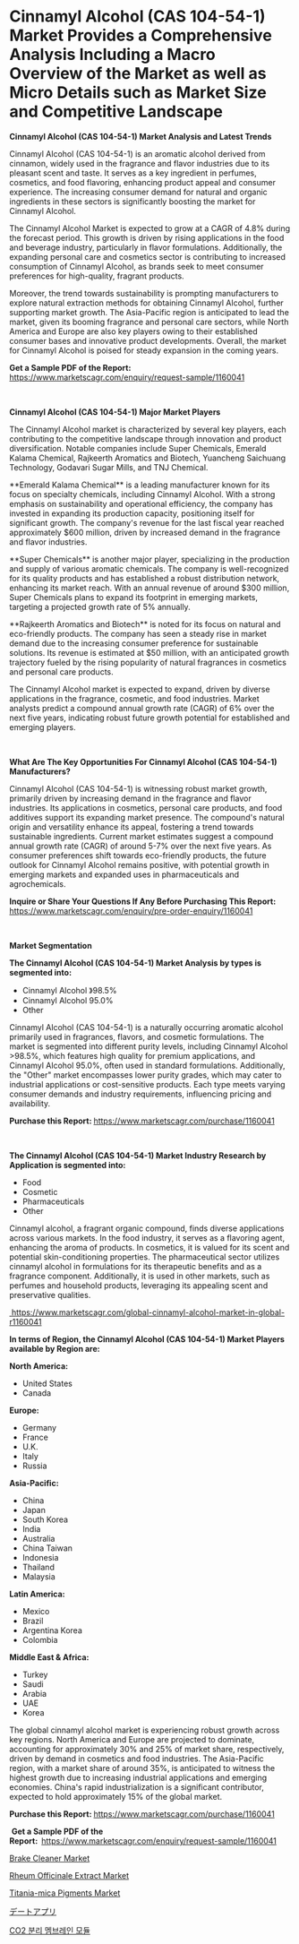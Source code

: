<p><h1>Cinnamyl Alcohol (CAS 104-54-1) Market Provides a Comprehensive Analysis Including a Macro Overview of the Market as well as Micro Details such as Market Size and Competitive Landscape</h1></p><p><strong>Cinnamyl Alcohol (CAS 104-54-1) Market Analysis and Latest Trends</strong></p>
<p><p>Cinnamyl Alcohol (CAS 104-54-1) is an aromatic alcohol derived from cinnamon, widely used in the fragrance and flavor industries due to its pleasant scent and taste. It serves as a key ingredient in perfumes, cosmetics, and food flavoring, enhancing product appeal and consumer experience. The increasing consumer demand for natural and organic ingredients in these sectors is significantly boosting the market for Cinnamyl Alcohol.</p><p>The Cinnamyl Alcohol Market is expected to grow at a CAGR of 4.8% during the forecast period. This growth is driven by rising applications in the food and beverage industry, particularly in flavor formulations. Additionally, the expanding personal care and cosmetics sector is contributing to increased consumption of Cinnamyl Alcohol, as brands seek to meet consumer preferences for high-quality, fragrant products.</p><p>Moreover, the trend towards sustainability is prompting manufacturers to explore natural extraction methods for obtaining Cinnamyl Alcohol, further supporting market growth. The Asia-Pacific region is anticipated to lead the market, given its booming fragrance and personal care sectors, while North America and Europe are also key players owing to their established consumer bases and innovative product developments. Overall, the market for Cinnamyl Alcohol is poised for steady expansion in the coming years.</p></p>
<p><strong>Get a Sample PDF of the Report:&nbsp;</strong> <a href="https://www.marketscagr.com/enquiry/request-sample/1160041">https://www.marketscagr.com/enquiry/request-sample/1160041</a></p>
<p>&nbsp;</p>
<p><strong>Cinnamyl Alcohol (CAS 104-54-1) Major Market Players</strong></p>
<p><p>The Cinnamyl Alcohol market is characterized by several key players, each contributing to the competitive landscape through innovation and product diversification. Notable companies include Super Chemicals, Emerald Kalama Chemical, Rajkeerth Aromatics and Biotech, Yuancheng Saichuang Technology, Godavari Sugar Mills, and TNJ Chemical.</p><p>**Emerald Kalama Chemical** is a leading manufacturer known for its focus on specialty chemicals, including Cinnamyl Alcohol. With a strong emphasis on sustainability and operational efficiency, the company has invested in expanding its production capacity, positioning itself for significant growth. The company's revenue for the last fiscal year reached approximately $600 million, driven by increased demand in the fragrance and flavor industries.</p><p>**Super Chemicals** is another major player, specializing in the production and supply of various aromatic chemicals. The company is well-recognized for its quality products and has established a robust distribution network, enhancing its market reach. With an annual revenue of around $300 million, Super Chemicals plans to expand its footprint in emerging markets, targeting a projected growth rate of 5% annually.</p><p>**Rajkeerth Aromatics and Biotech** is noted for its focus on natural and eco-friendly products. The company has seen a steady rise in market demand due to the increasing consumer preference for sustainable solutions. Its revenue is estimated at $50 million, with an anticipated growth trajectory fueled by the rising popularity of natural fragrances in cosmetics and personal care products.</p><p>The Cinnamyl Alcohol market is expected to expand, driven by diverse applications in the fragrance, cosmetic, and food industries. Market analysts predict a compound annual growth rate (CAGR) of 6% over the next five years, indicating robust future growth potential for established and emerging players.</p></p>
<p>&nbsp;</p>
<p><strong>What Are The Key Opportunities For Cinnamyl Alcohol (CAS 104-54-1) Manufacturers?</strong></p>
<p><p>Cinnamyl Alcohol (CAS 104-54-1) is witnessing robust market growth, primarily driven by increasing demand in the fragrance and flavor industries. Its applications in cosmetics, personal care products, and food additives support its expanding market presence. The compound's natural origin and versatility enhance its appeal, fostering a trend towards sustainable ingredients. Current market estimates suggest a compound annual growth rate (CAGR) of around 5-7% over the next five years. As consumer preferences shift towards eco-friendly products, the future outlook for Cinnamyl Alcohol remains positive, with potential growth in emerging markets and expanded uses in pharmaceuticals and agrochemicals.</p></p>
<p><strong>Inquire or Share Your Questions If Any Before Purchasing This Report:</strong> <a href="https://www.marketscagr.com/enquiry/pre-order-enquiry/1160041">https://www.marketscagr.com/enquiry/pre-order-enquiry/1160041</a></p>
<p>&nbsp;</p>
<p><strong>Market Segmentation</strong></p>
<p><strong>The Cinnamyl Alcohol (CAS 104-54-1) Market Analysis by types is segmented into:</strong></p>
<p><ul><li>Cinnamyl Alcohol 》98.5%</li><li>Cinnamyl Alcohol 95.0%</li><li>Other</li></ul></p>
<p><p>Cinnamyl Alcohol (CAS 104-54-1) is a naturally occurring aromatic alcohol primarily used in fragrances, flavors, and cosmetic formulations. The market is segmented into different purity levels, including Cinnamyl Alcohol >98.5%, which features high quality for premium applications, and Cinnamyl Alcohol 95.0%, often used in standard formulations. Additionally, the "Other" market encompasses lower purity grades, which may cater to industrial applications or cost-sensitive products. Each type meets varying consumer demands and industry requirements, influencing pricing and availability.</p></p>
<p><strong>Purchase this Report:&nbsp;</strong><a href="https://www.marketscagr.com/purchase/1160041">https://www.marketscagr.com/purchase/1160041</a></p>
<p>&nbsp;</p>
<p><strong>The Cinnamyl Alcohol (CAS 104-54-1) Market Industry Research by Application is segmented into:</strong></p>
<p><ul><li>Food</li><li>Cosmetic</li><li>Pharmaceuticals</li><li>Other</li></ul></p>
<p><p>Cinnamyl alcohol, a fragrant organic compound, finds diverse applications across various markets. In the food industry, it serves as a flavoring agent, enhancing the aroma of products. In cosmetics, it is valued for its scent and potential skin-conditioning properties. The pharmaceutical sector utilizes cinnamyl alcohol in formulations for its therapeutic benefits and as a fragrance component. Additionally, it is used in other markets, such as perfumes and household products, leveraging its appealing scent and preservative qualities.</p></p>
<p><a href="https://www.marketscagr.com/global-cinnamyl-alcohol-market-in-global-r1160041">&nbsp;https://www.marketscagr.com/global-cinnamyl-alcohol-market-in-global-r1160041</a></p>
<p><strong>In terms of Region, the Cinnamyl Alcohol (CAS 104-54-1) Market Players available by Region are:</strong></p>
<p>
    <p> <strong> North America: </strong>
        <ul>
            <li>United States</li>
            <li>Canada</li>
        </ul>
        </p> 
    <p> <strong> Europe: </strong>
        <ul>
            <li>Germany</li>
            <li>France</li>
            <li>U.K.</li>
            <li>Italy</li>
            <li>Russia</li>
        </ul>
        </p> 
    <p> <strong> Asia-Pacific: </strong>
        <ul>
            <li>China</li>
            <li>Japan</li>
            <li>South Korea</li>
            <li>India</li>
            <li>Australia</li>
            <li>China Taiwan</li>
            <li>Indonesia</li>
            <li>Thailand</li>
            <li>Malaysia</li>
        </ul>
        </p> 
    <p> <strong> Latin America: </strong>
        <ul>
            <li>Mexico</li>
            <li>Brazil</li>
            <li>Argentina Korea</li>
            <li>Colombia</li>
        </ul>
        </p> 
    <p> <strong> Middle East & Africa: </strong>
        <ul>
            <li>Turkey</li>
            <li>Saudi</li>
            <li>Arabia</li>
            <li>UAE</li>
            <li>Korea</li>
        </ul>
    </p>
    </p>
<p><p>The global cinnamyl alcohol market is experiencing robust growth across key regions. North America and Europe are projected to dominate, accounting for approximately 30% and 25% of market share, respectively, driven by demand in cosmetics and food industries. The Asia-Pacific region, with a market share of around 35%, is anticipated to witness the highest growth due to increasing industrial applications and emerging economies. China's rapid industrialization is a significant contributor, expected to hold approximately 15% of the global market.</p></p>
<p><strong>Purchase this Report: </strong><a href="https://www.marketscagr.com/purchase/1160041">https://www.marketscagr.com/purchase/1160041</a></p>
<p>&nbsp;<strong>Get a Sample PDF of the Report:&nbsp;&nbsp;</strong><a href="https://www.marketscagr.com/enquiry/request-sample/1160041">https://www.marketscagr.com/enquiry/request-sample/1160041</a></p>
<p><strong></strong></p>
<p><p><a href="https://www.linkedin.com/pulse/global-brake-cleaner-industry-analysis-report-market-size-0ycnc?trackingId=JhdpJ1UJQS2ubdUqAaijtg%3D%3D">Brake Cleaner Market</a></p><p><a href="https://issuu.com/reportprime-2/docs/rheum-officinale-extract-market-siz_d95abd6bc3585d">Rheum Officinale Extract Market</a></p><p><a href="https://github.com/prosalinda88/Market-Research-Report-List-6/blob/main/titania-mica-pigments-market.md">Titania-mica Pigments Market</a></p><p><a href="https://medium.com/@tootsie675376/dating-apps-market-%E3%81%AE%E3%82%B0%E3%83%AD%E3%83%BC%E3%83%90%E3%83%AB%E5%B8%82%E5%A0%B4%E6%A6%82%E8%A6%81%E3%81%AF-%E4%B8%96%E7%95%8C%E3%81%8A%E3%82%88%E3%81%B3%E4%B8%BB%E8%A6%81%E5%B8%82%E5%A0%B4%E3%81%AB%E3%81%8A%E3%81%91%E3%82%8B%E6%A5%AD%E7%95%8C%E3%81%AB%E5%BD%B1%E9%9F%BF%E3%82%92%E4%B8%8E%E3%81%88%E3%82%8B%E4%B8%BB%E8%A6%81%E3%81%AA%E3%83%88%E3%83%AC%E3%83%B3%E3%83%89%E3%81%AB%E3%81%A4%E3%81%84%E3%81%A6-%E7%8B%AC%E8%87%AA%E3%81%AE%E8%A6%96%E7%82%B9%E3%82%92%E6%8F%90%E4%BE%9B%E3%81%97%E3%81%BE%E3%81%99-7f35fab6e596">デートアプリ</a></p><p><a href="https://medium.com/@jesskilback/%EC%84%B8%EA%B3%84-co2-separation-membrane-module-market-%EC%9D%80-2024%EC%97%90%EC%84%9C-2031%EB%A1%9C-%EC%97%B0%ED%8F%89%EA%B7%A0-%EC%A6%9D%EA%B0%80%EC%9C%A8%EC%9D%84-%EB%B3%B4%EC%9D%BC-%EA%B2%83%EC%9C%BC%EB%A1%9C-%EC%98%88%EC%83%81%EB%90%A9%EB%8B%88%EB%8B%A4-c17800ea6e1a">CO2 분리 멤브레인 모듈</a></p></p>